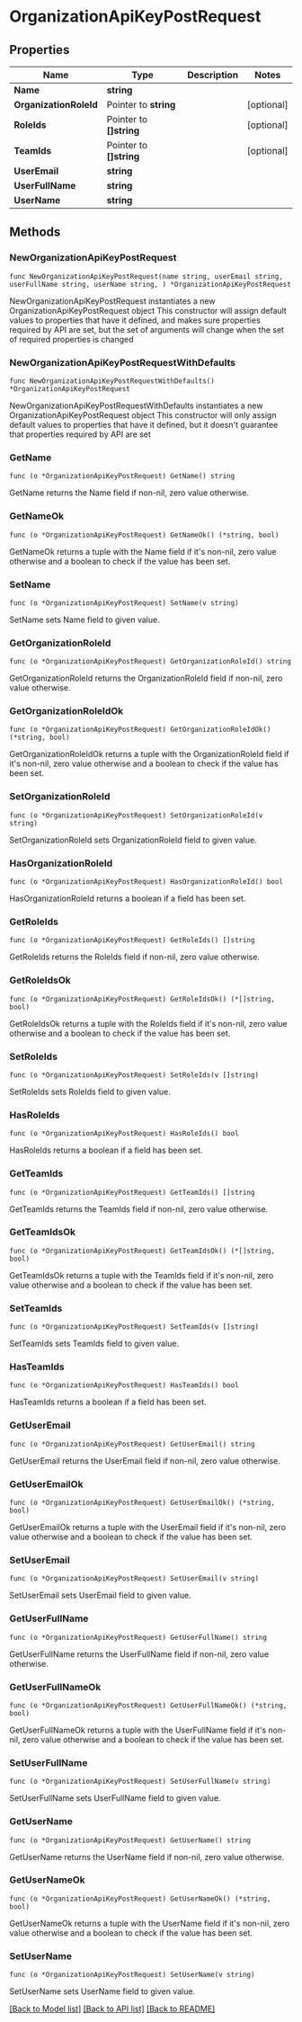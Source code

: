 # OrganizationApiKeyPostRequest

## Properties

Name | Type | Description | Notes
------------ | ------------- | ------------- | -------------
**Name** | **string** |  | 
**OrganizationRoleId** | Pointer to **string** |  | [optional] 
**RoleIds** | Pointer to **[]string** |  | [optional] 
**TeamIds** | Pointer to **[]string** |  | [optional] 
**UserEmail** | **string** |  | 
**UserFullName** | **string** |  | 
**UserName** | **string** |  | 

## Methods

### NewOrganizationApiKeyPostRequest

`func NewOrganizationApiKeyPostRequest(name string, userEmail string, userFullName string, userName string, ) *OrganizationApiKeyPostRequest`

NewOrganizationApiKeyPostRequest instantiates a new OrganizationApiKeyPostRequest object
This constructor will assign default values to properties that have it defined,
and makes sure properties required by API are set, but the set of arguments
will change when the set of required properties is changed

### NewOrganizationApiKeyPostRequestWithDefaults

`func NewOrganizationApiKeyPostRequestWithDefaults() *OrganizationApiKeyPostRequest`

NewOrganizationApiKeyPostRequestWithDefaults instantiates a new OrganizationApiKeyPostRequest object
This constructor will only assign default values to properties that have it defined,
but it doesn't guarantee that properties required by API are set

### GetName

`func (o *OrganizationApiKeyPostRequest) GetName() string`

GetName returns the Name field if non-nil, zero value otherwise.

### GetNameOk

`func (o *OrganizationApiKeyPostRequest) GetNameOk() (*string, bool)`

GetNameOk returns a tuple with the Name field if it's non-nil, zero value otherwise
and a boolean to check if the value has been set.

### SetName

`func (o *OrganizationApiKeyPostRequest) SetName(v string)`

SetName sets Name field to given value.


### GetOrganizationRoleId

`func (o *OrganizationApiKeyPostRequest) GetOrganizationRoleId() string`

GetOrganizationRoleId returns the OrganizationRoleId field if non-nil, zero value otherwise.

### GetOrganizationRoleIdOk

`func (o *OrganizationApiKeyPostRequest) GetOrganizationRoleIdOk() (*string, bool)`

GetOrganizationRoleIdOk returns a tuple with the OrganizationRoleId field if it's non-nil, zero value otherwise
and a boolean to check if the value has been set.

### SetOrganizationRoleId

`func (o *OrganizationApiKeyPostRequest) SetOrganizationRoleId(v string)`

SetOrganizationRoleId sets OrganizationRoleId field to given value.

### HasOrganizationRoleId

`func (o *OrganizationApiKeyPostRequest) HasOrganizationRoleId() bool`

HasOrganizationRoleId returns a boolean if a field has been set.

### GetRoleIds

`func (o *OrganizationApiKeyPostRequest) GetRoleIds() []string`

GetRoleIds returns the RoleIds field if non-nil, zero value otherwise.

### GetRoleIdsOk

`func (o *OrganizationApiKeyPostRequest) GetRoleIdsOk() (*[]string, bool)`

GetRoleIdsOk returns a tuple with the RoleIds field if it's non-nil, zero value otherwise
and a boolean to check if the value has been set.

### SetRoleIds

`func (o *OrganizationApiKeyPostRequest) SetRoleIds(v []string)`

SetRoleIds sets RoleIds field to given value.

### HasRoleIds

`func (o *OrganizationApiKeyPostRequest) HasRoleIds() bool`

HasRoleIds returns a boolean if a field has been set.

### GetTeamIds

`func (o *OrganizationApiKeyPostRequest) GetTeamIds() []string`

GetTeamIds returns the TeamIds field if non-nil, zero value otherwise.

### GetTeamIdsOk

`func (o *OrganizationApiKeyPostRequest) GetTeamIdsOk() (*[]string, bool)`

GetTeamIdsOk returns a tuple with the TeamIds field if it's non-nil, zero value otherwise
and a boolean to check if the value has been set.

### SetTeamIds

`func (o *OrganizationApiKeyPostRequest) SetTeamIds(v []string)`

SetTeamIds sets TeamIds field to given value.

### HasTeamIds

`func (o *OrganizationApiKeyPostRequest) HasTeamIds() bool`

HasTeamIds returns a boolean if a field has been set.

### GetUserEmail

`func (o *OrganizationApiKeyPostRequest) GetUserEmail() string`

GetUserEmail returns the UserEmail field if non-nil, zero value otherwise.

### GetUserEmailOk

`func (o *OrganizationApiKeyPostRequest) GetUserEmailOk() (*string, bool)`

GetUserEmailOk returns a tuple with the UserEmail field if it's non-nil, zero value otherwise
and a boolean to check if the value has been set.

### SetUserEmail

`func (o *OrganizationApiKeyPostRequest) SetUserEmail(v string)`

SetUserEmail sets UserEmail field to given value.


### GetUserFullName

`func (o *OrganizationApiKeyPostRequest) GetUserFullName() string`

GetUserFullName returns the UserFullName field if non-nil, zero value otherwise.

### GetUserFullNameOk

`func (o *OrganizationApiKeyPostRequest) GetUserFullNameOk() (*string, bool)`

GetUserFullNameOk returns a tuple with the UserFullName field if it's non-nil, zero value otherwise
and a boolean to check if the value has been set.

### SetUserFullName

`func (o *OrganizationApiKeyPostRequest) SetUserFullName(v string)`

SetUserFullName sets UserFullName field to given value.


### GetUserName

`func (o *OrganizationApiKeyPostRequest) GetUserName() string`

GetUserName returns the UserName field if non-nil, zero value otherwise.

### GetUserNameOk

`func (o *OrganizationApiKeyPostRequest) GetUserNameOk() (*string, bool)`

GetUserNameOk returns a tuple with the UserName field if it's non-nil, zero value otherwise
and a boolean to check if the value has been set.

### SetUserName

`func (o *OrganizationApiKeyPostRequest) SetUserName(v string)`

SetUserName sets UserName field to given value.



[[Back to Model list]](../README.md#documentation-for-models) [[Back to API list]](../README.md#documentation-for-api-endpoints) [[Back to README]](../README.md)


